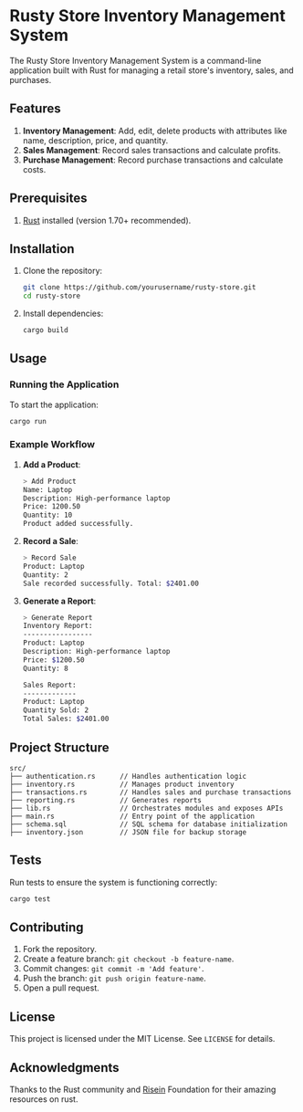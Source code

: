 # Rusty Store Inventory Management System

The Rusty Store Inventory Management System is a command-line application built with Rust for managing a retail store's inventory, sales, and purchases.

## Features

1. **Inventory Management**: Add, edit, delete products with attributes like name, description, price, and quantity.
2. **Sales Management**: Record sales transactions and calculate profits.
3. **Purchase Management**: Record purchase transactions and calculate costs.

## Prerequisites

1. [Rust](https://www.rust-lang.org/) installed (version 1.70+ recommended).

## Installation

1. Clone the repository:
    ```bash
    git clone https://github.com/yourusername/rusty-store.git
    cd rusty-store
    ```

2. Install dependencies:
    ```bash
    cargo build
    ```

## Usage

### Running the Application
To start the application:
```bash
cargo run
```

### Example Workflow

1. **Add a Product**:
    ```bash
    > Add Product
    Name: Laptop
    Description: High-performance laptop
    Price: 1200.50
    Quantity: 10
    Product added successfully.
    ```

2. **Record a Sale**:
    ```bash
    > Record Sale
    Product: Laptop
    Quantity: 2
    Sale recorded successfully. Total: $2401.00
    ```

3. **Generate a Report**:
    ```bash
    > Generate Report
    Inventory Report:
    -----------------
    Product: Laptop
    Description: High-performance laptop
    Price: $1200.50
    Quantity: 8

    Sales Report:
    -------------
    Product: Laptop
    Quantity Sold: 2
    Total Sales: $2401.00
    ```


## Project Structure

```plaintext
src/
├── authentication.rs      // Handles authentication logic
├── inventory.rs           // Manages product inventory
├── transactions.rs        // Handles sales and purchase transactions
├── reporting.rs           // Generates reports
├── lib.rs                 // Orchestrates modules and exposes APIs
├── main.rs                // Entry point of the application
├── schema.sql             // SQL schema for database initialization
├── inventory.json         // JSON file for backup storage

```

## Tests

Run tests to ensure the system is functioning correctly:
```bash
cargo test
```

## Contributing

1. Fork the repository.
2. Create a feature branch: `git checkout -b feature-name`.
3. Commit changes: `git commit -m 'Add feature'`.
4. Push the branch: `git push origin feature-name`.
5. Open a pull request.

## License

This project is licensed under the MIT License. See `LICENSE` for details.

## Acknowledgments

Thanks to the Rust community and [Risein](https://www.risein.com) Foundation for their amazing resources on rust.